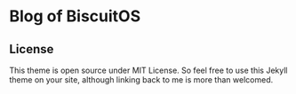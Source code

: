 # Blog of BiscuitOS

## License

This theme is open source under MIT License. So feel free to use this Jekyll theme on your site, although linking back to me is more than welcomed.
